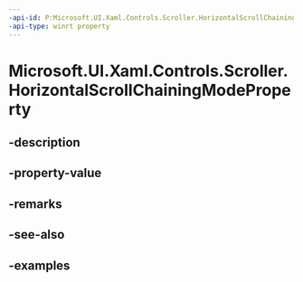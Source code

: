 ```yaml
---
-api-id: P:Microsoft.UI.Xaml.Controls.Scroller.HorizontalScrollChainingModeProperty
-api-type: winrt property
---
```


<!-- Property syntax.
public DependencyProperty HorizontalScrollChainingModeProperty { get; }
-->

# Microsoft.UI.Xaml.Controls.Scroller.HorizontalScrollChainingModeProperty

## -description

## -property-value

## -remarks

## -see-also

## -examples

